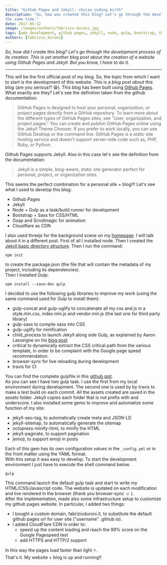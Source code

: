 ```yaml
---
title: "Github Pages and Jekyll: chicio coding birth"
description: "So, how was created this blog? Let's go through the development process of its creation. Boring and fun at
the same time."
date: 2017-05-12
image: /images/authors/fabrizio-duroni.jpg
tags: [web development, github pages, jekyll, node, gulp, bootstrap, threejs, javascript]
authors: [fabrizio_duroni]
---
```


*So, how did I create this blog? Let's go through the development process of its creation. This is yet another blog post
about the creation of a website using Github Pages and Jekyll. But you know, I have to do it.*

---

This will be the first official post of my blog. So, the topic from which I want to start is the development of this
website. This is a *blog post about this blog* (are you serious!? :laughing:). This blog has been built
using [Github Pages](https://pages.github.com "Github Pages"). What exactly are they? Let's see the definition taken
from the github documentation:

> GitHub Pages is designed to host your personal, organization, or project pages directly from a GitHub repository. To learn more about the different types of GitHub Pages sites, see "User, organization, and project pages." You can create and publish GitHub Pages online using the Jekyll Theme Chooser. If you prefer to work locally, you can use GitHub Desktop or the command line. GitHub Pages is a static site hosting service and doesn't support server-side code such as, PHP, Ruby, or Python.

Github Pages supports Jekyll. Also in this case let's see the definition from the documentation:

> Jekyll is a simple, blog-aware, static site generator perfect for personal, project, or organization sites.

This seems the perfect combination for a personal site + blog!!!
Let's see what I used to develop this blog:

* Github Pages
* Jekyll
* Node + Gulp as a task/build runner for development
* Bootstrap + Sass for CSS/HTML
* Gsap and Scrollmagic for animation
* Cloudflare as CDN

I also used threejs for the background scene on my [homepage](/ "homepage"). I will talk about it in a different post.
First of all I installed node. Then I created
the [Jekyll basic directory structure](https://jekyllrb.com/docs/structure/
"Jekyll basic directory structure"). Then I run the command:

```shell
npm init
```

to create the package.json (the file that will contain the metadata of my project, including its dependencies).  
Then I installed Gulp:

```shell
npm install --save-dev gulp
```

I decided to use the following gulp libraries to improve my work (using the same command used for Gulp to install them):

* gulp-concat and gulp-uglify to concatenate all my css and js in a style.min.css, index.min.js and vendor.min.js (the
  last one for third party library)
* gulp-sass to compile sass into CSS
* gulp-uglify for minification
* child_process to launch Jekyll along side Gulp, as explained by Aaron Lasseigne on
  his [blog post](https://aaronlasseigne.com/2016/02/03/using-gulp-with-jekyll/ "Aaron Lasseigne")
* critical to dynamically extract the CSS critical path from the various template, in order to be complaint with the
  Google page speed recommendation.
* browser-sync for live reloading during development
* travis for CI

You can find the complete gulpfile in this [github gist](https://gist.github.com/chicio/ce1b5339fa2f30c0c14fceb3616d60d3).  
As you can see I have two gulp task. I use the first from my local environment during development. The second one is
used by by travis to make a test build on each commit. All the assets created are saved in the assets folder. Jekyll
copies each folder that is not prefix with and underscore. I also installed some gems to improve and automatize some
function of my site:

* jekyll-seo-tag, to automatically create meta and JSON-LD
* jekyll-sitemap, to automatically generate the sitemap
* octopress-minify-html, to minify the HTML
* jekyll-paginate, to support pagination
* jemoji, to support emoji in posts

Each of this gem has its own configuration values in the `_config.yml` or in the front matter using the YAML format.  
With this setup it was easy to develop. To start the development environment I just have to execute the shell command
below.

```shell
gulp
```

This command launch the default gulp task and start to write my HTML/CSS/Javascript code. The website is updated on each
modification and live rendered in the browser (thank you browser-sync :relaxed: ).  
After the implementation, made also some infrastructure setup to customize my github pages website. In particular, I 
added two things:

* I bought a custom domain, fabrizioduroni.it, to substitute the default github pages url for user site ("username"
  .github.io).
* I added CloudFlare CDN in order to:
    * speed up the content loading and reach the 99% score on the Google Pagespeed test
    * add HTTPS and HTTP/2 support

In this way the pages load faster than light :zap:.  
That's it. My website + blog is up and running!!
